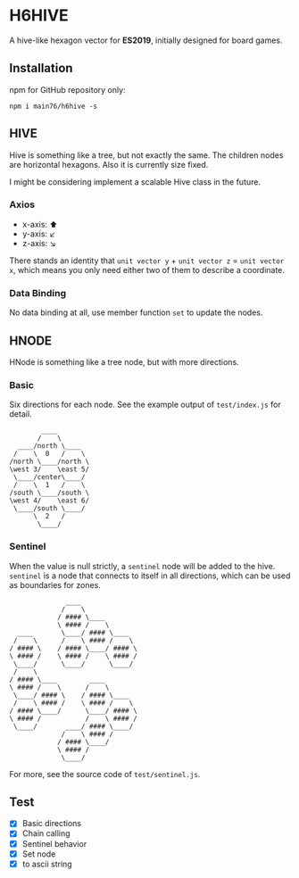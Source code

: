 # H6HIVE

A hive-like hexagon vector for **ES2019**, initially designed for board games.

## Installation

npm for GitHub repository only:
```
npm i main76/h6hive -s
```

## HIVE

Hive is something like a tree, but not exactly the same. The children nodes are horizontal hexagons. Also it is currently size fixed.

I might be considering implement a scalable Hive class in the future.

### Axios

- x-axis: :arrow_up:
- y-axis: :arrow_lower_left:
- z-axis: :arrow_lower_right:

There stands an identity that `unit vector y` + `unit vector z` = `unit vector x`,
which means you only need either two of them to describe a coordinate.

### Data Binding

No data binding at all, use member function `set` to update the nodes.

## HNODE

HNode is something like a tree node, but with more directions.

### Basic

Six directions for each node. See the example output of `test/index.js` for detail.

```
        ____
       /    \
  ____/north \____
 /    \  0   /    \
/north \____/north \
\west 3/    \east 5/
 \____/center\____/
 /    \  1   /    \
/south \____/south \
\west 4/    \east 6/
 \____/south \____/
      \  2   /
       \____/
```

### Sentinel

When the value is null strictly, a `sentinel` node will be added to the hive.
`sentinel` is a node that connects to itself in all directions, which can be used as boundaries for zones.

```
              ____
             /    \
            / #### \____
            \ #### /    \
  ____       \____/ #### \____
 /    \      /    \ #### /    \
/ #### \    / #### \____/ #### \
\ #### /    \ #### /    \ #### /
 \____/      \____/      \____/
 /    \
/ #### \____        ____
\ #### /    \      /    \
 \____/ #### \    / #### \____
 /    \ #### /    \ #### /    \
/ #### \____/      \____/ #### \
\ #### /           /    \ #### /
 \____/       ____/ #### \____/
             /    \ #### /
            / #### \____/
            \ #### /
             \____/
```

For more, see the source code of `test/sentinel.js`.

## Test

- [x] Basic directions
- [x] Chain calling
- [x] Sentinel behavior
- [x] Set node
- [x] to ascii string
